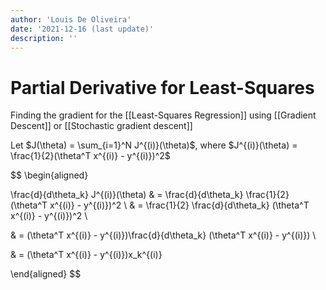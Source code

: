 ```yaml
---
author: 'Louis De Oliveira'
date: '2021-12-16 (last update)'
description: ''
---
```

# Partial Derivative for Least-Squares

Finding the gradient for the [[Least-Squares Regression]] using [[Gradient Descent]] or [[Stochastic gradient descent]]

Let $J(\theta) = \sum_{i=1}^N J^{(i)}(\theta)$, where $J^{(i)}(\theta) = \frac{1}{2}(\theta^T x^{(i)} - y^{(i)})^2$

$$
\begin{aligned}

\frac{d}{d\theta_k} J^{(i)}(\theta) & = \frac{d}{d\theta_k} \frac{1}{2}(\theta^T x^{(i)} - y^{(i)})^2 \\
& = \frac{1}{2} \frac{d}{d\theta_k} (\theta^T x^{(i)} - y^{(i)})^2 \\

& = (\theta^T x^{(i)} - y^{(i)})\frac{d}{d\theta_k} (\theta^T x^{(i)} - y^{(i)}) \\

& = (\theta^T x^{(i)} - y^{(i)})x_k^{(i)}

\end{aligned}
$$

